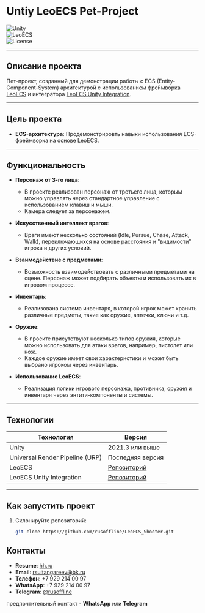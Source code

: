 # **Untiy LeoECS Pet-Project**  

![Unity](https://img.shields.io/badge/Unity-2021.3%2B-blue)  
![LeoECS](https://img.shields.io/badge/LeoECS-v1.0-green)  
![License](https://img.shields.io/badge/license-MIT-blue)  

---

## **Описание проекта**  
Пет-проект, созданный для демонстрации работы с ECS (Entity-Component-System) архитектурой с использованием фреймворка [LeoECS](https://github.com/Leopotam/ecs.git) и интегратора [LeoECS Unity Integration](https://github.com/Leopotam/ecs-unityintegration.git).  

---
## **Цель проекта**  
  - **ECS-архитектура**: Продемонстрировть навыки использования ECS-фреймворка на основе LeoECS.  

---

## **Функциональность**  
- **Персонаж от 3-го лица**:  
  - В проекте реализован персонаж от третьего лица, которым можно управлять через стандартное управление с использованием клавиш и мыши.  
  - Камера следует за персонажем.

- **Искусственный интеллект врагов**:  
  - Враги имеют несколько состояний (Idle, Pursue, Chase, Attack, Walk), переключающихся на основе расстояния и "видимости" игрока и других условий.  

- **Взаимодействие с предметами**:  
  - Возможность взаимодействовать с различными предметами на сцене. Персонаж может подбирать объекты и использовать их в игровом процессе.

- **Инвентарь**:  
  - Реализована система инвентаря, в которой игрок может хранить различные предметы, такие как оружие, аптечки, ключи и т.д.  

- **Оружие**:  
  - В проекте присутствуют несколько типов оружия, которые можно использовать для атаки врагов, например, пистолет или нож.  
  - Каждое оружие имеет свои характеристики и может быть выбрано игроком через инвентарь.

- **Использование LeoECS**:  
  - Реализация логики игрового персонажа, противника, оружия и инвентаря через энтити-компоненты и системы.  

---

## **Технологии**  
| Технология              | Версия                      |  
|--------------------------|-----------------------------|  
| Unity                   | 2021.3 или выше            |  
| Universal Render Pipeline (URP) | Последняя версия       |  
| LeoECS                  | [Репозиторий](https://github.com/Leopotam/ecs.git) |  
| LeoECS Unity Integration | [Репозиторий](https://github.com/Leopotam/ecs-unityintegration.git) |  

---

## **Как запустить проект**  
1. Склонируйте репозиторий:  
   ```bash
   git clone https://github.com/rusoffline/LeoECS_Shooter.git

## **Контакты**
- **Resume**: [hh.ru](https://ufa.hh.ru/resume/7c0eef23ff02be4b310039ed1f77645a586570)
- **Email**: rsultangareev@bk.ru  
- **Телефон**: +7 929 214 00 97  
- **WhatsApp**: +7 929 214 00 97  
- **Telegram**: [@rusoffline](https://t.me/rusoffline)

предпочтительный контакт - **WhatsApp** или **Telegram**
